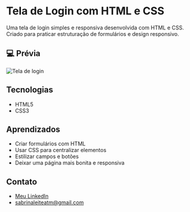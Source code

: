 # Tela de Login com HTML e CSS

Uma tela de login simples e responsiva desenvolvida com HTML e CSS.  
Criado para praticar estruturação de formulários e design responsivo.

## 💻 Prévia

![Tela de login](https://github.com/user-attachments/assets/49cb94d3-5271-4e87-8929-fd47e9213256)

##  Tecnologias

- HTML5
- CSS3

## Aprendizados

- Criar formulários com HTML
- Usar CSS para centralizar elementos
- Estilizar campos e botões
- Deixar uma página mais bonita e responsiva

##  Contato

- [Meu LinkedIn](https://www.linkedin.com/in/sabrina-leite-ferreira-48a376331/)
- sabrinaleiteatm@gmail.com





